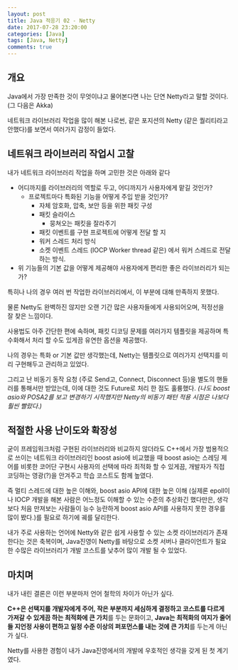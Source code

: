 ```yaml
---
layout: post
title: Java 적응기 02 - Netty
date: 2017-07-28 23:20:00
categories: [Java]
tags: [Java, Netty]
comments: true
---
```


## 개요

Java에서 가장 만족한 것이 무엇이냐고 물어본다면 나는 단연 Netty라고 말할 것이다. (그 다음은 Akka)

네트워크 라이브러리 작업을 많이 해본 나로썬, 같은 포지션의 Netty (같은 퀄리티라고 안했다)를 보면서 여러가지 감정이 들었다.

## 네트워크 라이브러리 작업시 고찰

내가 네트워크 라이브러리 작업을 하며 고민한 것은 아래와 같다

* 어디까지를 라이브러리의 역할로 두고, 어디까지가 사용자에게 맡길 것인가?
    * 프로젝트마다 특화된 기능을 어떻게 주입 받을 것인가?
        * 자체 암호화, 압축, 보안 등을 위한 패킷 구성
        * 패킷 슬라이스
            * 뭉쳐오는 패킷을 잘라주기
        * 패킷 이벤트를 구현 프로젝트에 어떻게 전달 할 지
        * 워커 스레드 처리 방식
        * 소켓 이벤트 스레드 (IOCP Worker thread 같은) 에서 워커 스레드로 전달하는 방식.
* 위 기능들의 기본 값을 어떻게 제공해야 사용자에게 편리한 좋은 라이브러리가 되는 가?

특히나 나의 경우 여러 번 작업한 라이브러리에서, 이 부분에 대해 만족하지 못했다.

물론 Netty도 완벽하진 않지만 오랜 기간 많은 사용자들에게 사용되어오며, 적정선을 잘 찾은 느낌이다.

사용법도 아주 간단한 편에 속하며, 패킷 디코딩 문제를 여러가지 템플릿을 제공하며 특수화해서 처리 할 수도 있게끔 유연한 옵션을 제공했다.

나의 경우는 특화 or 기본 값만 생각했는데, Netty는 템플릿으로 여러가지 선택지를 미리 구현해두고 관리하고 있었다.

그리고 난 비동기 동작 요청 (주로 Send고, Connect, Disconnect 등)을 별도의 핸들러를 통해서만 받았는데, 이에 대한 것도 Future로 처리 한 점도 훌륭했다. *(나도 boost asio와 POSA2를 보고 변경하기 시작했지만 Netty의 비동기 패턴 적용 시점은 나보다 훨씬 빨랐다.)*

## 적절한 사용 난이도와 확장성

굳이 프레임워크처럼 구현된 라이브러리와 비교하지 않더라도 C++에서 가장 범용적으로 쓰이는 네트워크 라이브러리인 boost asio에 비교했을 때 boost asio는 스레딩 제어를 비롯한 코어단 구현시 사용자의 선택에 따라 최적화 할 수 있게끔, 개발자가 직접 코딩하는 영광(?)을 안겨주고 학습 코스트도 함께 높였다.

즉 멀티 스레드에 대한 높은 이해와, boost asio API에 대한 높은 이해 (실제론 epoll이나 IOCP 개발을 해본 사람은 어느정도 이해할 수 있는 수준의 추상화긴 했다만은, 생각보다 처음 만져보는 사람들이 능수 능란하게 boost asio API를 사용하지 못한 경우를 많이 봤다.)를 필요로 하기에 궤를 달리한다.

내가 주로 사용하는 언어에 Netty와 같은 쉽게 사용할 수 있는 소켓 라이브러리가 존재한다는 것은 축복이며, Java진영이 Netty를 바탕으로 소켓 서버나 클라이언트가 필요한 수많은 라이브러리가 개발 코스트를 낮추어 많이 개발 될 수 있었다. 

## 마치며

내가 내린 결론은 이런 부분마저 언어 철학의 차이가 아닌가 싶다.

**C++은 선택지를 개발자에게 주어, 작은 부분까지 세심하게 결정하고 코스트를 다르게 가져갈 수 있게끔 하는 최적화에 큰 가치**를 두는 문화이고, **Java는 최적화의 여지가 줄어들 지언정 사용이 편하고 일정 수준 이상의 퍼포먼스를 내는 것에 큰 가치**를 두는게 아닌가 싶다.

Netty를 사용한 경험이 내가 Java진영에서의 개발에 우호적인 생각을 갖게 된 첫 계기였다.
